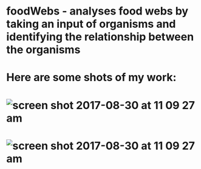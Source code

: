 # foodWebs - analyses food webs by taking an input of organisms and identifying the relationship between the organisms 
#  Here are some shots of my work:
#  ![screen shot 2017-08-30 at 11 09 27 am](https://user-images.githubusercontent.com/15253336/30835834-a8d37750-a217-11e7-94f7-17179825057d.png)
#  ![screen shot 2017-08-30 at 11 09 27 am](https://user-images.githubusercontent.com/15253336/30835839-af9e3944-a217-11e7-9e68-3875d0ce782f.png)
